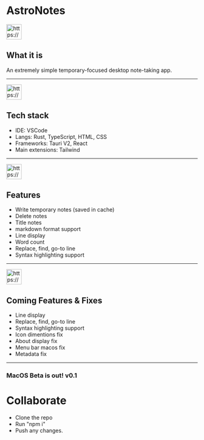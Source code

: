 # AstroNotes

<aside>
<img src="https://www.notion.so/icons/question-mark_green.svg" alt="https://www.notion.so/icons/question-mark_green.svg" width="40px" />

## What it is

</aside>

An extremely simple temporary-focused desktop note-taking app.

---

<aside>
<img src="https://www.notion.so/icons/laptop_green.svg" alt="https://www.notion.so/icons/laptop_green.svg" width="40px" />

## Tech stack

</aside>

- IDE: VSCode
- Langs: Rust, TypeScript, HTML, CSS
- Frameworks: Tauri V2, React
- Main extensions: Tailwind

---

<aside>
<img src="https://www.notion.so/icons/gears_green.svg" alt="https://www.notion.so/icons/gears_green.svg" width="40px" />

## Features

</aside>

- Write temporary notes (saved in cache)
- Delete notes
- Title notes
- markdown format support
- Line display
- Word count
- Replace, find, go-to line
- Syntax highlighting support

---

<aside>
<img src="https://www.notion.so/icons/gears_green.svg" alt="https://www.notion.so/icons/gears_green.svg" width="40px" />

## Coming Features & Fixes

</aside>

- Line display
- Replace, find, go-to line
- Syntax highlighting support
- Icon dimentions fix
- About display fix
- Menu bar macos fix
- Metadata fix

---

### MacOS Beta is out! v0.1

# Collaborate

- Clone the repo
- Run "npm i"
- Push any changes.

